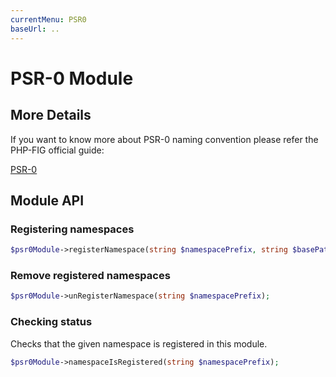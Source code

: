 ```yaml
---
currentMenu: PSR0
baseUrl: ..
---
```


# PSR-0 Module

## More Details

If you want to know more about PSR-0 naming convention please refer the PHP-FIG official guide:

[PSR-0](http://www.php-fig.org/psr/psr-0/#mandatory)

## Module API

### Registering namespaces

```php
$psr0Module->registerNamespace(string $namespacePrefix, string $basePath);
```

### Remove registered namespaces

```php
$psr0Module->unRegisterNamespace(string $namespacePrefix);
```

### Checking status

Checks that the given namespace is registered in this module.

```php
$psr0Module->namespaceIsRegistered(string $namespacePrefix);
```
